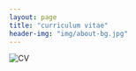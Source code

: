```yaml
---
layout: page
title: "curriculum vitae"
header-img: "img/about-bg.jpg"
---
```


![CV](https://raw.githubusercontent.com/badetitou/AltaCV/master/cv.png)
